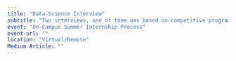 ```yaml
---
title: "Data-Science Interview"
subtitle: "Two interviews, one of them was based on competitive programming, and another one was based on machine learning algorithm implementations and usage"
event: "On-Campus Summer Internship Process"
event-url: ""
location: "Virtual/Remote"
Medium Article: ""
---
```

